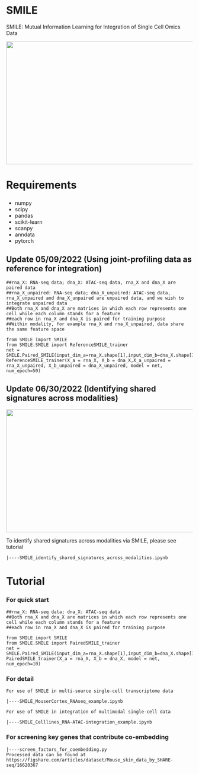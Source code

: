 # SMILE
SMILE: Mutual Information Learning for Integration of Single Cell Omics Data 

<img src="https://github.com/rpmccordlab/SMILE/blob/main/SMILE_logo.jpg" width="696" height="331">

# Requirements
###
* numpy
* scipy
* pandas
* scikit-learn
* scanpy
* anndata
* pytorch

## Update 05/09/2022 (Using joint-profiling data as reference for integration)
    ##rna_X: RNA-seq data; dna_X: ATAC-seq data, rna_X and dna_X are paired data
    ##rna_X_unpaired: RNA-seq data; dna_X_unpaired: ATAC-seq data, rna_X_unpaired and dna_X_unpaired are unpaired data, and we wish to integrate unpaired data
    ##Both rna_X and dna_X are matrices in which each row represents one cell while each column stands for a feature
    ##each row in rna_X and dna_X is paired for training purpose
    ##Within modality, for example rna_X and rna_X_unpaired, data share the same feature space
    
    from SMILE import SMILE
    from SMILE.SMILE import ReferenceSMILE_trainer
    net = SMILE.Paired_SMILE(input_dim_a=rna_X.shape[1],input_dim_b=dna_X.shape[1],clf_out=25)
    ReferenceSMILE_trainer(X_a = rna_X, X_b = dna_X,X_a_unpaired = rna_X_unpaired, X_b_unpaired = dna_X_unpaired, model = net, num_epoch=50)

## Update 06/30/2022 (Identifying shared signatures across modalities)

<img src="https://github.com/rpmccordlab/SMILE/blob/main/Tutorial/littleSMILE.jpg" width="696" height="331">

To identify shared signatures across modalities via SMILE, please see tutorial 

    |----SMILE_identify_shared_signatures_across_modalities.ipynb

# Tutorial

### For quick start
    ##rna_X: RNA-seq data; dna_X: ATAC-seq data
    ##Both rna_X and dna_X are matrices in which each row represents one cell while each column stands for a feature
    ##each row in rna_X and dna_X is paired for training purpose 
    
    from SMILE import SMILE
    from SMILE.SMILE import PairedSMILE_trainer
    net = SMILE.Paired_SMILE(input_dim_a=rna_X.shape[1],input_dim_b=dna_X.shape[1],clf_out=25)
    PairedSMILE_trainer(X_a = rna_X, X_b = dna_X, model = net, num_epoch=10)

### For detail
    For use of SMILE in multi-source single-cell transcriptome data

    |----SMILE_MouserCortex_RNAseq_example.ipynb

    For use of SMILE in integration of multimodal single-cell data

    |----SMILE_Celllines_RNA-ATAC-integration_example.ipynb
    
### For screening key genes that contribute co-embedding

    |----screen_factors_for_coembedding.py
    Processed data can be found at https://figshare.com/articles/dataset/Mouse_skin_data_by_SHARE-seq/16620367

